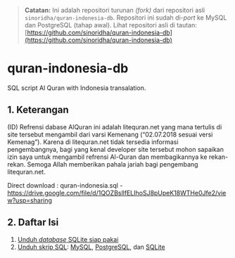 > **Catatan:** Ini adalah repositori turunan _(fork)_ dari repositori asli ``sinoridha/quran-indonesia-db``. Repositori ini sudah di-_port_ ke MySQL dan PostgreSQL (tahap awal). Lihat repositori asli di tautan: [https://github.com/sinoridha/quran-indonesia-db](https://github.com/sinoridha/quran-indonesia-db)

# quran-indonesia-db
SQL script Al Quran with Indonesia transalation.

## 1. Keterangan

(ID)
Refrensi dabase AlQuran ini adalah litequran.net yang mana tertulis di site tersebut mengambil dari varsi Kemenang (“02.07.2018 sesuai versi Kemenag”). Karena di litequran.net tidak tersedia informasi pengembangnya, bagi yang kenal developer site tersebut mohon sapaikan izin saya untuk mengambil refrensi Al-Quran dan membagikannya ke rekan-rekan. Semoga Allah memberikan pahala jariah bagi pengembang litequran.net.

Direct download : quran-indonesia.sql - https://drive.google.com/file/d/1QOZBsllfELIhoSJ8pUpeK18WTHe0Jfe2/view?usp=sharing

## 2. Daftar Isi

1. [Unduh _database_ SQLite siap pakai](./db/sqlite/quran-indonesia-sqlite.db)
2. [Unduh skrip SQL](./sql):
[MySQL](./sql/mysql/quran-indonesia-my.sql), 
[PostgreSQL](./sql/postgresql/quran-indonesia-postgres.sql), 
dan [SQLite](./sql/sqlite/quran-indonesia-sqlite.sql)
